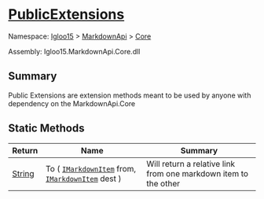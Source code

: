 # [PublicExtensions](./PublicExtensions.md)

Namespace: [Igloo15]() > [MarkdownApi]() > [Core](./README.md)

Assembly: Igloo15.MarkdownApi.Core.dll

## Summary
Public Extensions are extension methods meant to be used by anyone with dependency on the MarkdownApi.Core

## Static Methods

| Return | Name | Summary | 
| --- | --- | --- | 
| [String](https://docs.microsoft.com/en-us/dotnet/api/System.String) | To ( [`IMarkdownItem`](./Interfaces/IMarkdownItem.md) from, [`IMarkdownItem`](./Interfaces/IMarkdownItem.md) dest ) | Will return a relative link from one markdown item to the other | 


